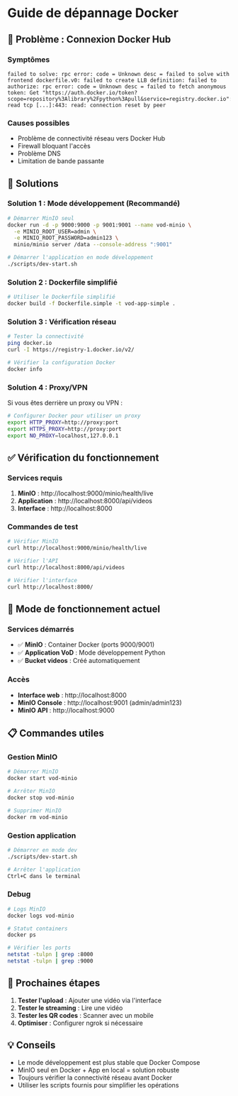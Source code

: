 # Guide de dépannage Docker

## 🚨 Problème : Connexion Docker Hub

### Symptômes
```
failed to solve: rpc error: code = Unknown desc = failed to solve with frontend dockerfile.v0: failed to create LLB definition: failed to authorize: rpc error: code = Unknown desc = failed to fetch anonymous token: Get "https://auth.docker.io/token?scope=repository%3Alibrary%2Fpython%3Apull&service=registry.docker.io": read tcp [...]:443: read: connection reset by peer
```

### Causes possibles
- Problème de connectivité réseau vers Docker Hub
- Firewall bloquant l'accès
- Problème DNS
- Limitation de bande passante

## 🔧 Solutions

### Solution 1 : Mode développement (Recommandé)
```bash
# Démarrer MinIO seul
docker run -d -p 9000:9000 -p 9001:9001 --name vod-minio \
  -e MINIO_ROOT_USER=admin \
  -e MINIO_ROOT_PASSWORD=admin123 \
  minio/minio server /data --console-address ":9001"

# Démarrer l'application en mode développement
./scripts/dev-start.sh
```

### Solution 2 : Dockerfile simplifié
```bash
# Utiliser le Dockerfile simplifié
docker build -f Dockerfile.simple -t vod-app-simple .
```

### Solution 3 : Vérification réseau
```bash
# Tester la connectivité
ping docker.io
curl -I https://registry-1.docker.io/v2/

# Vérifier la configuration Docker
docker info
```

### Solution 4 : Proxy/VPN
Si vous êtes derrière un proxy ou VPN :
```bash
# Configurer Docker pour utiliser un proxy
export HTTP_PROXY=http://proxy:port
export HTTPS_PROXY=http://proxy:port
export NO_PROXY=localhost,127.0.0.1
```

## ✅ Vérification du fonctionnement

### Services requis
1. **MinIO** : http://localhost:9000/minio/health/live
2. **Application** : http://localhost:8000/api/videos
3. **Interface** : http://localhost:8000

### Commandes de test
```bash
# Vérifier MinIO
curl http://localhost:9000/minio/health/live

# Vérifier l'API
curl http://localhost:8000/api/videos

# Vérifier l'interface
curl http://localhost:8000/
```

## 🎯 Mode de fonctionnement actuel

### Services démarrés
- ✅ **MinIO** : Container Docker (ports 9000/9001)
- ✅ **Application VoD** : Mode développement Python
- ✅ **Bucket videos** : Créé automatiquement

### Accès
- **Interface web** : http://localhost:8000
- **MinIO Console** : http://localhost:9001 (admin/admin123)
- **MinIO API** : http://localhost:9000

## 📋 Commandes utiles

### Gestion MinIO
```bash
# Démarrer MinIO
docker start vod-minio

# Arrêter MinIO
docker stop vod-minio

# Supprimer MinIO
docker rm vod-minio
```

### Gestion application
```bash
# Démarrer en mode dev
./scripts/dev-start.sh

# Arrêter l'application
Ctrl+C dans le terminal
```

### Debug
```bash
# Logs MinIO
docker logs vod-minio

# Statut containers
docker ps

# Vérifier les ports
netstat -tulpn | grep :8000
netstat -tulpn | grep :9000
```

## 🚀 Prochaines étapes

1. **Tester l'upload** : Ajouter une vidéo via l'interface
2. **Tester le streaming** : Lire une vidéo
3. **Tester les QR codes** : Scanner avec un mobile
4. **Optimiser** : Configurer ngrok si nécessaire

## 💡 Conseils

- Le mode développement est plus stable que Docker Compose
- MinIO seul en Docker + App en local = solution robuste
- Toujours vérifier la connectivité réseau avant Docker
- Utiliser les scripts fournis pour simplifier les opérations
